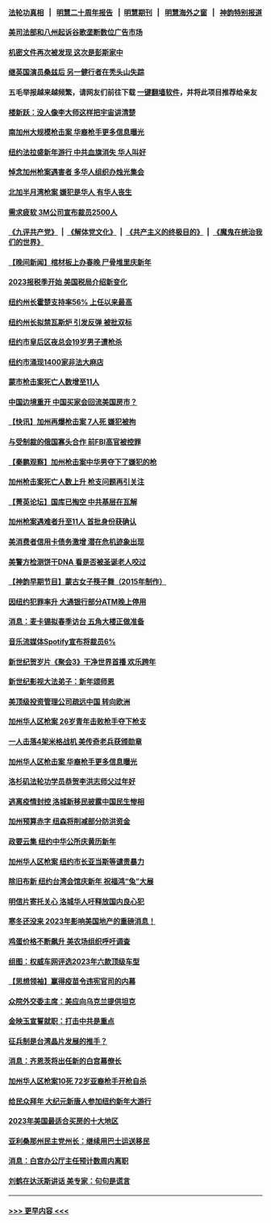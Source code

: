 #### [法轮功真相](https://github.com/gfw-breaker/truth/blob/master/README.md?t=0) &nbsp;&nbsp;|&nbsp;&nbsp; [明慧二十周年报告](https://github.com/gfw-breaker/mh-reports/blob/master/README.md?t=0) &nbsp;&nbsp;|&nbsp;&nbsp;[明慧期刊](https://github.com/gfw-breaker/mh-qikan) &nbsp;&nbsp;|&nbsp;&nbsp; [明慧海外之窗](https://github.com/gfw-breaker/mh-news/blob/master/README.md?t=0) &nbsp;&nbsp;|&nbsp;&nbsp; [神韵特别报道](https://github.com/gfw-breaker/mh-news/blob/master/shenyun.md?t=0)
#### [美司法部和八州起诉谷歌垄断数位广告市场](../pages/nsc412/n13914789.md?t=01250643) 
#### [机密文件再次被发现 这次是彭斯家中](../pages/nsc412/n13914778.md?t=01250643) 
#### [继英国演员桑兹后 另一健行者在秃头山失踪](../pages/nsc412/n13914816.md?t=01250643) 
#### 五毛举报越来越频繁，请网友们前往下载 [一键翻墙软件](https://github.com/gfw-breaker/ssr-accounts)，并将此项目推荐给亲友
#### [楼新跃：没人像李大师这样把宇宙讲清楚](../pages/nsc412/n13914341.md?t=01250643) 
#### [南加州大规模枪击案 华裔枪手更多信息曝光](../pages/nsc412/n13914756.md?t=01250643) 
#### [纽约法拉盛新年游行 中共血旗消失 华人叫好](../pages/nsc412/n13914588.md?t=01250643) 
#### [悼念加州枪案遇害者 多华人组织办烛光集会](../pages/nsc412/n13914437.md?t=01250643) 
#### [北加半月湾枪案 嫌犯是华人 有华人丧生](../pages/nsc412/n13914758.md?t=01250643) 
#### [需求疲软 3M公司宣布裁员2500人](../pages/nsc412/n13914721.md?t=01250643) 
#### [《九评共产党》](https://github.com/begood0513/9ping.md/blob/master/README.md) &nbsp;|&nbsp; [《解体党文化》](../../../../jtdwh.md/blob/master/README.md)  &nbsp;|&nbsp; [《共产主义的终极目的》](../../../../gczydzjmd.md/blob/master/README.md) &nbsp;|&nbsp; [《魔鬼在统治我们的世界》](../../../../mgztzwmdsj.md/blob/master/README.md) 
#### [【晚间新闻】棺材板上办春晚 尸骨堆里庆新年](../pages/nsc412/n13914646.md?t=01250643) 
#### [2023报税季开始 美国税局介绍新变化](../pages/nsc412/n13914403.md?t=01250643) 
#### [纽约州长霍楚支持率56% 上任以来最高](../pages/nsc412/n13914448.md?t=01250643) 
#### [纽约州长拟禁瓦斯炉 引发反弹 被批双标](../pages/nsc412/n13914461.md?t=01250643) 
#### [纽约市皇后区夜总会19岁男子遭枪杀](../pages/nsc412/n13914459.md?t=01250643) 
#### [纽约市涌现1400家非法大麻店](../pages/nsc412/n13914446.md?t=01250643) 
#### [蒙市枪击案死亡人数增至11人](../pages/nsc412/n13914426.md?t=01250643) 
#### [中国边境重开 中国买家会回流美国房市？](../pages/nsc412/n13914354.md?t=01250643) 
#### [【快讯】加州再爆枪击案 7人死 嫌犯被拘](../pages/nsc412/n13914411.md?t=01250643) 
#### [与受制裁的俄国寡头合作 前FBI高官被控罪](../pages/nsc412/n13914337.md?t=01250643) 
#### [【秦鹏观察】加州枪击案中华男夺下了嫌犯的枪](../pages/nsc412/n13914324.md?t=01250643) 
#### [加州枪击案死亡人数上升 枪支问题再引关注](../pages/nsc412/n13914361.md?t=01250643) 
#### [【菁英论坛】国库已掏空 中共基层在瓦解](../pages/nsc412/n13914325.md?t=01250643) 
#### [加州枪案遇难者升至11人 首批身份获确认](../pages/nsc412/n13914312.md?t=01250643) 
#### [美消费者信用卡债务激增 潜在危机迹象出现](../pages/nsc412/n13914350.md?t=01250643) 
#### [美警方检测饼干DNA 看是否被圣诞老人咬过](../pages/nsc412/n13914177.md?t=01250643) 
#### [【神韵早期节目】蒙古女子筷子舞（2015年制作）](../pages/nsc412/n13914233.md?t=01250643) 
#### [因纽约犯罪率升 大通银行部分ATM晚上停用](../pages/nsc412/n13914299.md?t=01250643) 
#### [消息：麦卡锡拟春季访台 五角大楼正做准备](../pages/nsc412/n13914316.md?t=01250643) 
#### [音乐流媒体Spotify宣布将裁员6%](../pages/nsc412/n13914300.md?t=01250643) 
#### [新世纪贺岁片《聚会3》干净世界首播 欢乐跨年](../pages/nsc412/n13914195.md?t=01250643) 
#### [新世纪影视大法弟子：新年颂师恩](../pages/nsc412/n13914189.md?t=01250643) 
#### [美顶级投资管理公司疏远中国 转向欧洲](../pages/nsc412/n13914279.md?t=01250643) 
#### [加州华人区枪案 26岁青年击败枪手夺下枪支](../pages/nsc412/n13914210.md?t=01250643) 
#### [一人击落4架米格战机 美传奇老兵获颁勋章](../pages/nsc412/n13914021.md?t=01250643) 
#### [加州华人区枪击案 华裔枪手更多信息曝光](../pages/nsc412/n13914171.md?t=01250643) 
#### [洛杉矶法轮功学员恭贺李洪志师父过年好](../pages/nsc412/n13913651.md?t=01250643) 
#### [逃离疫情封控 洛城新移民披露中国民生惨相](../pages/nsc412/n13913540.md?t=01250643) 
#### [加州预算赤字 纽森将削减部分防洪资金](../pages/nsc412/n13914006.md?t=01250643) 
#### [政要云集 纽约中华公所庆黄历新年](../pages/nsc412/n13913781.md?t=01250643) 
#### [加州华人区枪案 纽约市长亚当斯等谴责暴力](../pages/nsc412/n13913777.md?t=01250643) 
#### [除旧布新 纽约台湾会馆庆新年 祝福鸿“兔”大展](../pages/nsc412/n13913875.md?t=01250643) 
#### [明信片寄托关心 洛城华人吁释放国内良心犯](../pages/nsc412/n13913750.md?t=01250643) 
#### [寒冬还没来 2023年影响美国地产的重磅消息！](../pages/nsc412/n13913695.md?t=01250643) 
#### [鸡蛋价格不断飙升 美农场组织呼吁调查](../pages/nsc412/n13913571.md?t=01250643) 
#### [组图：权威车网评选2023年六款顶级车型](../pages/nsc412/n13910552.md?t=01250643) 
#### [【思想领袖】赢得疫苗令违宪官司的内幕](../pages/nsc412/n13889145.md?t=01250643) 
#### [众院外交委主席：美应向乌克兰提供坦克](../pages/nsc412/n13913529.md?t=01250643) 
#### [金映玉宣誓就职：打击中共是重点](../pages/nsc412/n13913552.md?t=01250643) 
#### [征兵制是台湾晶片发展的推手？](../pages/nsc412/n13913547.md?t=01250643) 
#### [消息：齐恩茨将出任新的白宫幕僚长](../pages/nsc412/n13913482.md?t=01250643) 
#### [加州华人区枪案10死 72岁亚裔枪手开枪自杀](../pages/nsc412/n13913485.md?t=01250643) 
#### [给民众拜年 大纪元新唐人参加纽约新年大游行](../pages/nsc412/n13913402.md?t=01250643) 
#### [2023年美国最适合买房的十大地区](../pages/nsc412/n13913473.md?t=01250643) 
#### [亚利桑那州民主党州长：继续用巴士运送移民](../pages/nsc412/n13913463.md?t=01250643) 
#### [消息：白宫办公厅主任预计数周内离职](../pages/nsc412/n13913113.md?t=01250643) 
#### [刘鹤在达沃斯讲话 美专家：句句是谎言](../pages/nsc412/n13912788.md?t=01250643) 

----
#### [ >>> 更早内容 <<< ](../indexes/nsc412-earlier.md)
